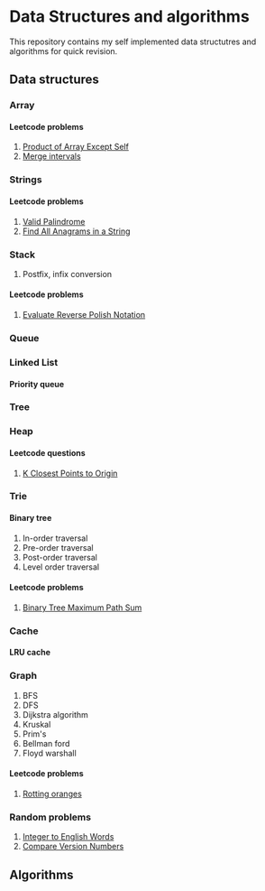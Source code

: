 # Data Structures and algorithms

This repository contains my self implemented data structutres and algorithms for quick revision.

## Data structures

### Array

#### Leetcode problems

1. [Product of Array Except Self](https://leetcode.com/problems/product-of-array-except-self/)
2. [Merge intervals](https://leetcode.com/problems/merge-intervals/)


### Strings

#### Leetcode problems

1. [Valid Palindrome](https://leetcode.com/problems/valid-palindrome/)
2. [Find All Anagrams in a String](https://leetcode.com/problems/find-all-anagrams-in-a-string/)

### Stack

1. Postfix, infix conversion

#### Leetcode problems

1. [Evaluate Reverse Polish Notation](https://leetcode.com/problems/evaluate-reverse-polish-notation/)

### Queue

### Linked List

#### Priority queue

### Tree

### Heap

#### Leetcode questions

1. [K Closest Points to Origin](https://leetcode.com/problems/k-closest-points-to-origin/)

### Trie

#### Binary tree

1. In-order traversal
2. Pre-order traversal
3. Post-order traversal
4. Level order traversal

#### Leetcode problems

1. [Binary Tree Maximum Path Sum](https://leetcode.com/problems/binary-tree-maximum-path-sum/)  

### Cache

#### LRU cache

### Graph

1. BFS
2. DFS
3. Dijkstra algorithm
4. Kruskal
5. Prim's
6. Bellman ford
7. Floyd warshall

#### Leetcode problems

1. [Rotting oranges](https://leetcode.com/problems/rotting-oranges/)


### Random problems

1. [Integer to English Words](https://leetcode.com/problems/integer-to-english-words/)
2. [Compare Version Numbers](https://leetcode.com/problems/compare-version-numbers/)

## Algorithms

 